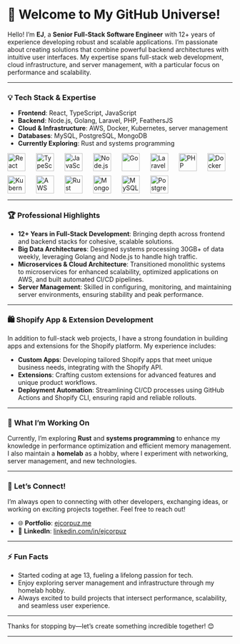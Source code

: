 # 👋 Welcome to My GitHub Universe!

Hello! I’m **EJ**, a **Senior Full-Stack Software Engineer** with 12+ years of experience developing robust and scalable applications. I’m passionate about creating solutions that combine powerful backend architectures with intuitive user interfaces. My expertise spans full-stack web development, cloud infrastructure, and server management, with a particular focus on performance and scalability.

---

### 💡 **Tech Stack & Expertise**
- **Frontend**: React, TypeScript, JavaScript
- **Backend**: Node.js, Golang, Laravel, PHP, FeathersJS
- **Cloud & Infrastructure**: AWS, Docker, Kubernetes, server management
- **Databases**: MySQL, PostgreSQL, MongoDB
- **Currently Exploring**: Rust and systems programming

<div style="display: flex; gap: 10px; flex-wrap: wrap;">
  <img src="https://cdn.jsdelivr.net/gh/devicons/devicon/icons/react/react-original.svg" title="React" alt="React" width="40" height="40"/>&nbsp;
  <img src="https://cdn.jsdelivr.net/gh/devicons/devicon/icons/typescript/typescript-original.svg" title="TypeScript" alt="TypeScript" width="40" height="40"/>&nbsp;
  <img src="https://cdn.jsdelivr.net/gh/devicons/devicon/icons/javascript/javascript-original.svg" title="JavaScript" alt="JavaScript" width="40" height="40"/>&nbsp;
  <img src="https://cdn.jsdelivr.net/gh/devicons/devicon/icons/nodejs/nodejs-original.svg" title="Node.js" alt="Node.js" width="40" height="40"/>&nbsp;
  <img src="https://cdn.jsdelivr.net/gh/devicons/devicon/icons/go/go-original.svg" title="Go" alt="Go" width="40" height="40"/>&nbsp;
  <img src="https://cdn.jsdelivr.net/gh/devicons/devicon@latest/icons/laravel/laravel-original.svg" title="Laravel" alt="Laravel" width="40" height="40"/>&nbsp;
  <img src="https://cdn.jsdelivr.net/gh/devicons/devicon/icons/php/php-original.svg" title="PHP" alt="PHP" width="40" height="40"/>&nbsp;
  <img src="https://cdn.jsdelivr.net/gh/devicons/devicon/icons/docker/docker-original.svg" title="Docker" alt="Docker" width="40" height="40"/>&nbsp;
  <img src="https://cdn.jsdelivr.net/gh/devicons/devicon/icons/kubernetes/kubernetes-plain.svg" title="Kubernetes" alt="Kubernetes" width="40" height="40"/>&nbsp;
  <img src="https://cdn.jsdelivr.net/gh/devicons/devicon@latest/icons/amazonwebservices/amazonwebservices-plain-wordmark.svg" title="AWS" alt="AWS" width="40" height="40"/>&nbsp;
  <img src="https://cdn.jsdelivr.net/gh/devicons/devicon@latest/icons/rust/rust-original.svg" title="Rust" alt="Rust" width="40" height="40"/>&nbsp;
  <img src="https://cdn.jsdelivr.net/gh/devicons/devicon/icons/mongodb/mongodb-original.svg" title="MongoDB" alt="MongoDB" width="40" height="40"/>&nbsp;
  <img src="https://cdn.jsdelivr.net/gh/devicons/devicon/icons/mysql/mysql-original.svg" title="MySQL" alt="MySQL" width="40" height="40"/>&nbsp;
  <img src="https://cdn.jsdelivr.net/gh/devicons/devicon/icons/postgresql/postgresql-original.svg" title="PostgreSQL" alt="PostgreSQL" width="40" height="40"/>&nbsp;
</div>

---

### 🏆 **Professional Highlights**
- **12+ Years in Full-Stack Development**: Bringing depth across frontend and backend stacks for cohesive, scalable solutions.
- **Big Data Architectures**: Designed systems processing 30GB+ of data weekly, leveraging Golang and Node.js to handle high traffic.
- **Microservices & Cloud Architecture**: Transitioned monolithic systems to microservices for enhanced scalability, optimized applications on AWS, and built automated CI/CD pipelines.
- **Server Management**: Skilled in configuring, monitoring, and maintaining server environments, ensuring stability and peak performance.

---

### 🛍️ **Shopify App & Extension Development**
In addition to full-stack web projects, I have a strong foundation in building apps and extensions for the Shopify platform. My experience includes:
- **Custom Apps**: Developing tailored Shopify apps that meet unique business needs, integrating with the Shopify API.
- **Extensions**: Crafting custom extensions for advanced features and unique product workflows.
- **Deployment Automation**: Streamlining CI/CD processes using GitHub Actions and Shopify CLI, ensuring rapid and reliable rollouts.

---

### 🔭 **What I’m Working On**
Currently, I’m exploring **Rust** and **systems programming** to enhance my knowledge in performance optimization and efficient memory management. I also maintain a **homelab** as a hobby, where I experiment with networking, server management, and new technologies.

---

### 💬 **Let’s Connect!**
I’m always open to connecting with other developers, exchanging ideas, or working on exciting projects together. Feel free to reach out!

- 🌐 **Portfolio**: [ejcorpuz.me](https://ejcorpuz.me)
- 💼 **LinkedIn**: [linkedin.com/in/ejcorpuz](https://www.linkedin.com/in/ejcorpuz)

---

### ⚡ **Fun Facts**
- Started coding at age 13, fueling a lifelong passion for tech.
- Enjoy exploring server management and infrastructure through my homelab hobby.
- Always excited to build projects that intersect performance, scalability, and seamless user experience.

---

Thanks for stopping by—let’s create something incredible together! 😊

---

